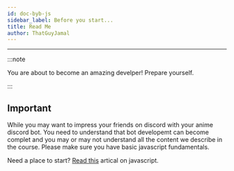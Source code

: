 ```yaml
---
id: doc-byb-js
sidebar_label: Before you start...
title: Read Me
author: ThatGuyJamal
---
```


---

:::note

You are about to become an amazing develper! Prepare yourself.

:::

## Important

While you may want to impress your friends on discord with your anime discord bot. You need to understand that bot developemt can become complet and you may or may not understand all the content we describe in the course. Please make sure you have basic javascript fundamentals.

Need a place to start? [Read this](https://levelup.gitconnected.com/10-things-to-learn-on-the-way-to-become-a-javascript-master-f4fc632b2bb7) artical on javascript.
